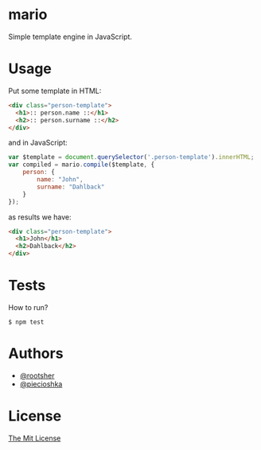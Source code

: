 # mario

Simple template engine in JavaScript.

# Usage

Put some template in HTML:

```html
<div class="person-template">
  <h1>:: person.name ::</h1>
  <h2>:: person.surname ::</h2>
</div>
```

and in JavaScript:

```js
var $template = document.querySelector('.person-template').innerHTML;
var compiled = mario.compile($template, {
    person: {
        name: "John",
        surname: "Dahlback"
    }
});
```

as results we have:

```html
<div class="person-template">
  <h1>John</h1>
  <h2>Dahlback</h2>
</div>
```

# Tests

How to run?

```
$ npm test
```

# Authors

 - [@rootsher](https://github.com/rootsher)
 - [@piecioshka](https://github.com/piecioshka)
 
# License 

[The Mit License](htt://piecioshka.mit-license.org)
